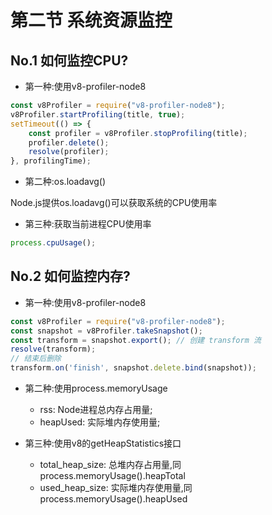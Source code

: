 # 第二节 系统资源监控

## No.1 如何监控CPU?

* 第一种:使用v8-profiler-node8

```js
const v8Profiler = require("v8-profiler-node8");
v8Profiler.startProfiling(title, true);
setTimeout(() => {
    const profiler = v8Profiler.stopProfiling(title);
    profiler.delete();
    resolve(profiler);
}, profilingTime);
```

* 第二种:os.loadavg()

Node.js提供os.loadavg()可以获取系统的CPU使用率

* 第三种:获取当前进程CPU使用率

```js
process.cpuUsage();
```

## No.2 如何监控内存?

* 第一种:使用v8-profiler-node8

```js
const v8Profiler = require("v8-profiler-node8");
const snapshot = v8Profiler.takeSnapshot();
const transform = snapshot.export(); // 创建 transform 流
resolve(transform);
// 结束后删除
transform.on('finish', snapshot.delete.bind(snapshot));
```

* 第二种:使用process.memoryUsage

  * rss: Node进程总内存占用量;
  * heapUsed: 实际堆内存使用量;

* 第三种:使用v8的getHeapStatistics接口

  * total_heap_size: 总堆内存占用量,同process.memoryUsage().heapTotal
  * used_heap_size: 实际堆内存使用量,同process.memoryUsage().heapUsed

